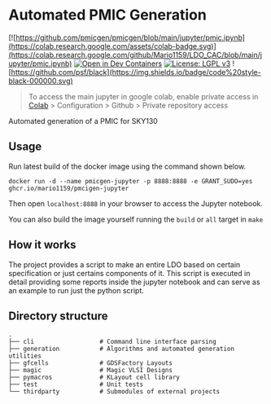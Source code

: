 # Automated PMIC Generation

[![https://github.com/pmicgen/pmicgen/blob/main/jupyter/pmic.ipynb](https://colab.research.google.com/assets/colab-badge.svg)](https://colab.research.google.com/github/Mario1159/LDO_CAC/blob/main/jupyter/pmic.ipynb)
[![Open in Dev Containers](https://img.shields.io/static/v1?label=Dev%20Containers&message=Open&color=blue&logo=visualstudiocode)](https://vscode.dev/redirect?url=vscode://ms-vscode-remote.remote-containers/cloneInVolume?url=https://github.com/Mario1159/LDO_CAC)
[![License: LGPL v3](https://img.shields.io/badge/License-LGPL_v3-blue.svg)](https://www.gnu.org/licenses/lgpl-3.0)
![https://github.com/psf/black](https://img.shields.io/badge/code%20style-black-000000.svg)

> To access the main jupyter in google colab, enable private access in [Colab](https://colab.research.google.com/) > Configuration > Github > Private repository access

Automated generation of a PMIC for SKY130

## Usage

Run latest build of the docker image using the command shown below.

```
docker run -d --name pmicgen-jupyter -p 8888:8888 -e GRANT_SUDO=yes ghcr.io/mario1159/pmcigen-jupyter
```

Then open `localhost:8888` in your browser to access the Jupyter notebook.

You can also build the image yourself running the `build` or `all` target in `make`

## How it works

The project provides a script to make an entire LDO based on certain specification or just certains components of it.
This script is executed in detail providing some reports inside the jupyter notebook and can serve as an example to run just the python script.


## Directory structure
    .
    ├── cli                  # Command line interface parsing
    ├── generation           # Algorithms and automated generation utilities
    ├── gfcells              # GDSFactory Layouts
    ├── magic                # Magic VLSI Designs
    ├── pymacros             # KLayout cell library
    ├── test                 # Unit tests
    └── thirdparty           # Submodules of external projects
